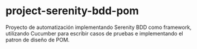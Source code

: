 # project-serenity-bdd-pom
Proyecto de automatización implementando Serenity BDD como framework, utilizando Cucumber para escribir casos de pruebas e implementando el patron de diseño de POM. 
